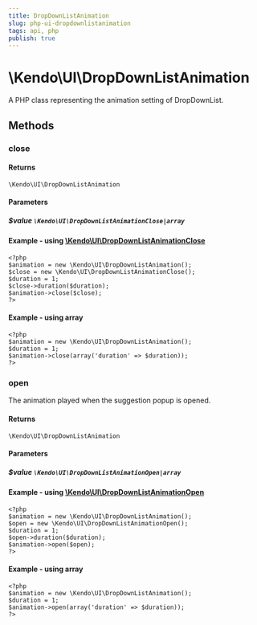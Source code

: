 ```yaml
---
title: DropDownListAnimation
slug: php-ui-dropdownlistanimation
tags: api, php
publish: true
---
```


# \Kendo\UI\DropDownListAnimation

A PHP class representing the animation setting of DropDownList.


## Methods

### close



#### Returns
`\Kendo\UI\DropDownListAnimation`

#### Parameters

##### $value `\Kendo\UI\DropDownListAnimationClose|array`


#### Example - using [\Kendo\UI\DropDownListAnimationClose](/api/wrappers/php/Kendo/UI/DropDownListAnimationClose)
    <?php
    $animation = new \Kendo\UI\DropDownListAnimation();
    $close = new \Kendo\UI\DropDownListAnimationClose();
    $duration = 1;
    $close->duration($duration);
    $animation->close($close);
    ?>

#### Example - using array

    <?php
    $animation = new \Kendo\UI\DropDownListAnimation();
    $duration = 1;
    $animation->close(array('duration' => $duration));
    ?>

### open

The animation played when the suggestion popup is opened.

#### Returns
`\Kendo\UI\DropDownListAnimation`

#### Parameters

##### $value `\Kendo\UI\DropDownListAnimationOpen|array`


#### Example - using [\Kendo\UI\DropDownListAnimationOpen](/api/wrappers/php/Kendo/UI/DropDownListAnimationOpen)
    <?php
    $animation = new \Kendo\UI\DropDownListAnimation();
    $open = new \Kendo\UI\DropDownListAnimationOpen();
    $duration = 1;
    $open->duration($duration);
    $animation->open($open);
    ?>

#### Example - using array

    <?php
    $animation = new \Kendo\UI\DropDownListAnimation();
    $duration = 1;
    $animation->open(array('duration' => $duration));
    ?>

